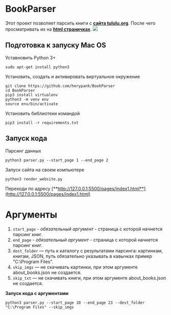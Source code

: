 # BookParser

Этот проект позволяет парсить книги с [**сайта tululu.org**](https://tululu.org/). После чего просматривать их на [**html страничках**](https://herypank.github.io/BookParser/pages/index1.html).
![](https://i.imgur.com/NLwEzvz.png)

## Подготовка к запуску Mac OS

Уставновить Python 3+

```
sudo apt-get install python3
```

Установить, создать и активировать виртуальное окружение

```
git clone https://github.com/herypank/BookParser
cd BookParser
pip3 install virtualenv
python3 -m venv env
source env/bin/activate
```

Установить библиотеки командой

```
pip3 install -r requirements.txt
```

## Запуск кода

Парсинг данных
```
python3 parser.py --start_page 1 --end_page 2
```
    
Запуск сайта на своем компьютере   

```
python3 render_website.py
```

Переходи по адресу [**http://127.0.0.1:5500/pages/index1.html**](http://127.0.0.1:5500/pages/index1.html)
# Аргументы

1. `start_page` - *обязательный аргумент* - страница с которой начнется парсинг книг.   
2. `end_page` - *обязательный аргумент* - страница с которой начнется парсинг книг.   
3. `dest_folder` — путь к каталогу с результатами парсинга: картинкам, книгам, JSON, путь обязательно указывать в кавычках пример "C:\Program Files".  
4. `skip_imgs` — не скачивать картинки, при этом аргументе about_books.json не создается.
5. `skip_txt` — не скачивать книги, при этом аргументе about_books.json не создается.   
    
**Запуск кода с аргументами**

```
python3 parser.py --start_page 10 --end_page 23 --dest_folder "C:\Program Files" --skip_imgs
```
